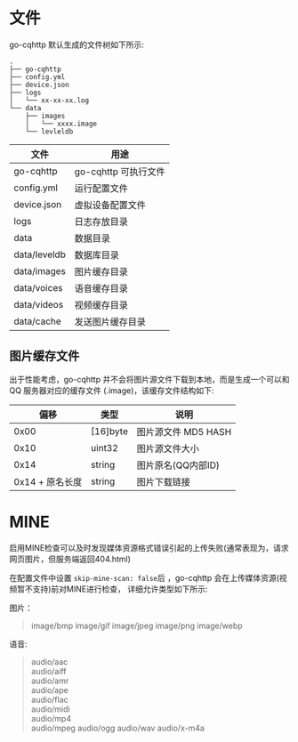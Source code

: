 # 文件

go-cqhttp 默认生成的文件树如下所示:

```
.
├── go-cqhttp
├── config.yml
├── device.json
├── logs
│   └── xx-xx-xx.log
└── data
    ├── images
    │   └── xxxx.image
    └── levleldb
```

| 文件         | 用途                 |
| ------------ | -------------------- |
| go-cqhttp    | go-cqhttp 可执行文件 |
| config.yml | 运行配置文件         |
| device.json  | 虚拟设备配置文件     |
| logs         | 日志存放目录         |
| data         | 数据目录             |
| data/leveldb | 数据库目录           |
| data/images  | 图片缓存目录         |
| data/voices  | 语音缓存目录         |
| data/videos  | 视频缓存目录         |
| data/cache   | 发送图片缓存目录     |

## 图片缓存文件

出于性能考虑，go-cqhttp 并不会将图片源文件下载到本地，而是生成一个可以和 QQ 服务器对应的缓存文件 (.image)，该缓存文件结构如下:

| 偏移            | 类型     | 说明                 |
| --------------- | -------- | -------------------- |
| 0x00            | [16]byte | 图片源文件 MD5 HASH  |
| 0x10            | uint32   | 图片源文件大小       |
| 0x14            | string   | 图片原名(QQ内部ID) |
| 0x14 + 原名长度 | string   | 图片下载链接         |

# MINE

启用MINE检查可以及时发现媒体资源格式错误引起的上传失败(通常表现为，请求网页图片，但服务端返回404.html)

在配置文件中设置 `skip-mine-scan: false`后 ，go-cqhttp 会在上传媒体资源(视频暂不支持)前对MINE进行检查，
详细允许类型如下所示:

图片：
> image/bmp 
> image/gif
> image/jpeg
> image/png
> image/webp

语音:
> audio/aac  
> audio/aiff  
> audio/amr  
> audio/ape  
> audio/flac  
> audio/midi  
> audio/mp4  
> audio/mpeg
> audio/ogg
> audio/wav
> audio/x-m4a  

